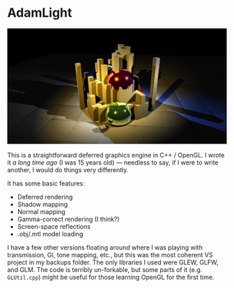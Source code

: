 # AdamLight

![screenshot](screenshot2.png?raw=true "engine screenshot showing shadows, normal mapping, screen-space reflections")

This is a straightforward deferred graphics engine in C++ / OpenGL. I wrote it *a long time ago* (I was 15 years old) — needless to say, if I were to write another, I would do things very differently.

It has some basic features:

* Deferred rendering
* Shadow mapping
* Normal mapping
* Gamma-correct rendering (I think?)
* Screen-space reflections
* .obj/.mtl model loading

I have a few other versions floating around where I was playing with transmission, GI, tone mapping, etc., but this was the most coherent VS project in my backups folder.
The only libraries I used were GLEW, GLFW, and GLM. The code is terribly un-forkable, but some parts of it (e.g. `GLUtil.cpp`) might be useful for those learning OpenGL for the first time.
